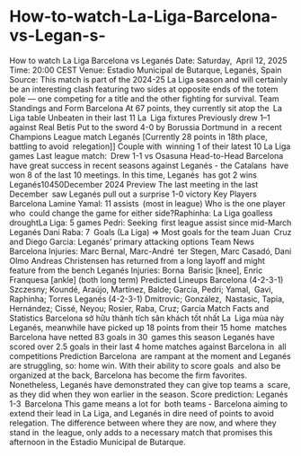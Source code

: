 # How-to-watch-La-Liga-Barcelona-vs-Legan-s-

How to watch La Liga  Barcelona vs Leganés Date: Saturday, April 12, 2025 Time: 20:00 CEST Venue: Estadio Municipal de Butarque, Leganés, Spain Source: This match is part of the 2024-25 La Liga season and will certainly be an interesting clash featuring two sides at opposite ends of the totem pole — one competing for a title and the other fighting for survival.
Team Standings and Form
Barcelona
At 67 points, they currently sit atop the La Liga table
Unbeaten in their last 11 La Liga fixtures
Previously drew 1–1 against Real Betis
Put to the sword 4-0 by Borussia Dortmund in a recent Champions League match
Leganés
[Currently 28 points in 18th place, battling to avoid relegation]]
Couple with winning 1 of their latest 10 La Liga games
Last league match: Drew 1-1 vs Osasuna
Head-to-Head
Barcelona have great success in recent seasons against Leganés - the Catalans have won 8 of the last 10 meetings.
In this time, Leganés has got 2 wins
Leganés10450December 2024 Preview The last meeting in the last December saw Leganés pull out a surprise 1-0 victory
Key Players
Barcelona
Lamine Yamal: 11 assists (most in league)
Who is the one player who could change the game for either side?Raphinha: La Liga goalless droughtLa Liga: 5 games
Pedri: Seeking first league assist since mid-March
Leganés
Dani Raba: 7 Goals (La Liga) => Most goals for the team
Juan Cruz and Diego Garcia: Leganés’ primary attacking options
Team News
Barcelona
Injuries: Marc Bernal, Marc-André ter Stegen, Marc Casadó, Dani Olmo
Andreas Christensen has returned from a long layoff and might feature from the bench
Leganés
Injuries: Borna Barisic [knee], Enric Franquesa [ankle] (both long term)
Predicted Lineups
Barcelona (4-2-3-1)
Szczesny; Koundé, Araújo, Martínez, Balde; García, Pedri; Yamal, Gavi, Raphinha; Torres
Leganés (4-2-3-1)
Dmitrovic; González, Nastasic, Tapia, Hernández; Cissé, Neyou; Rosier, Raba, Cruz; García
Match Facts and Statistics
Barcelona sở hữu thành tích sân khách tốt nhất La Liga mùa này
Leganés, meanwhile have picked up 18 points from their 15 home matches
Barcelona have netted 83 goals in 30 games this season
Leganés have scored over 2.5 goals in their last 4 home matches against Barcelona in all competitions
Prediction
Barcelona are rampant at the moment and Leganés are struggling, so: home win. With their ability to score goals and also be organized at the back, Barcelona has become the firm favorites. Nonetheless, Leganés have demonstrated they can give top teams a scare, as they did when they won earlier in the season.
Score prediction: Leganés 1-3 Barcelona
This game means a lot for both teams - Barcelona aiming to extend their lead in La Liga, and Leganés in dire need of points to avoid relegation. The difference between where they are now, and where they stand in the league, only adds to a necessary match that promises this afternoon in the Estadio Municipal de Butarque.
